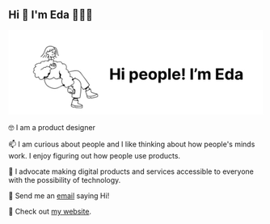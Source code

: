 ## Hi 👋 I'm Eda 👩🏻‍💻

![hi](hi.jpg)

🤓 I am a product designer

📫 I am curious about people and I like thinking about how people's minds work. I enjoy figuring out how people use products.

📱 I advocate making digital products and services accessible to everyone with the possibility of technology.

🔭 Send me an [email](edakizak.de@gmail.com) saying Hi!

💌 Check out [my website](https://edakizak.wixsite.com/my-site).



